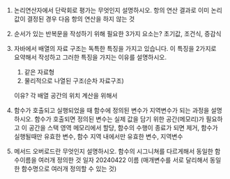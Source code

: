 1. 논리연산자에서 단락회로 평가는 무엇인지 설명하시오.
    항의 연산 결과로 이미 논리값이 결정된 경우 다음 항의 연산을
    하지 않는 것

2. 순서가 있는 반복문을 작성하기 위해 필요한 3가지 요소는?
    초기값, 조건식, 증감식

3. 자바에서 배열의 자료 구조는 독특한 특징을 가지고 있습니다. 이
    특징을 2가지로 요약해서 작성하고 그러한 특징을 가지는 이유를
    설명하시오.
    1) 같은 자료형
    2) 물리적으로 나열된 구조(순차 자료구조)

    이유? 각 배열 공간의 위치 계산을 위해서

4. 함수가 호출되고 실행되었을 때 함수에 정의된 변수가 지역변수가
    되는 과정을 설명하시오.
    함수가 호출되면 정의된 변수는 실제 값을 담기 위한
    공간(메모리)가 필요하고 이 공간을 스택 영역 메모리에서 할당, 함수의
    수행이 종료가 되면 제거, 함수가 실행될때만 유효한 변수, 함수 지역
    내에서만 유효한 변수, 지역변수
    
5. 메서드 오버로드란 무엇인지 설명하시오.
    함수의 시그니쳐를 다르게해서 동일한 함수이름을 여러개 정의한 것
    일자 20240422 이름
    (매개변수를 서로 달리해서 동일한 함수명으로 여러개 정의할 수 있는
    것)